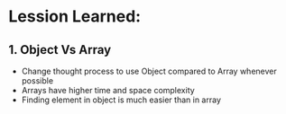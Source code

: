 # Lession Learned:
## 1.  Object Vs Array
 -  Change thought process to use Object compared to Array whenever possible
 -  Arrays have higher time and space complexity
 -  Finding element in object is much easier than in array
